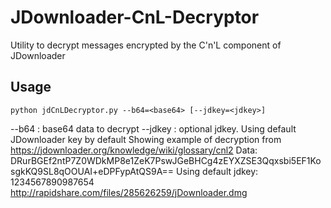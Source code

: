 # JDownloader-CnL-Decryptor

Utility to decrypt messages encrypted by the C'n'L component of JDownloader

## Usage

```
python jdCnLDecryptor.py --b64=<base64> [--jdkey=<jdkey>]
```
--b64 : base64 data to decrypt
--jdkey : optional jdkey. Using default JDownloader key by default
Showing example of decryption from https://jdownloader.org/knowledge/wiki/glossary/cnl2
Data: DRurBGEf2ntP7Z0WDkMP8e1ZeK7PswJGeBHCg4zEYXZSE3Qqxsbi5EF1KosgkKQ9SL8qOOUAI+eDPFypAtQS9A==
Using default jdkey: 1234567890987654
http://rapidshare.com/files/285626259/jDownloader.dmg
